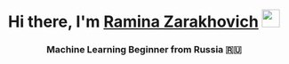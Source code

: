 <h1 align="center">Hi there, I'm <a href="https://daniilshat.ru/" target="_blank">Ramina Zarakhovich</a> 
<img src="https://github.com/blackcater/blackcater/raw/main/images/Hi.gif" height="32"/></h1>
<h3 align="center">Machine Learning Beginner from Russia 🇷🇺</h3>
